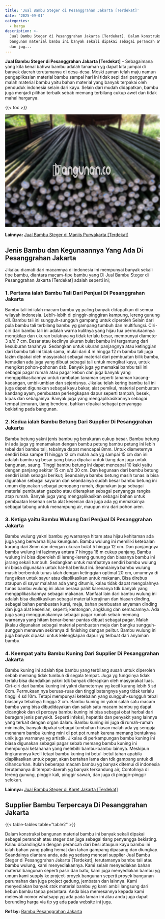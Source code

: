 ```yaml
---
title: 'Jual Bambu Steger di Pesanggrahan Jakarta [Terdekat]'
date: '2025-09-01'
categories:
  - harga
description: >-
  Jual Bambu Steger di Pesanggrahan Jakarta [Terdekat]. Dalam konstruksi
  bangunan material bambu ini banyak sekali dipakai sebagai perancah atau steger
  dan jug...
---
```


**Jual Bambu Steger di Pesanggrahan Jakarta \[Terdekat\]** – Sebagaimana yang kita kenal bahwa bambu adalah tanaman yg dapat kita jumpai di banyak daerah terutamanya di desa-desa. Meski zaman telah maju namun pengaplikasian material bambu sampai hari ini tidak sepi dari penggunanya malah material bambu yaitu bahan material yang banyak terpakai oleh penduduk indonesia selain dari kayu. Selain dari mudah didapatkan, bambu juga menjadi pilihan terbaik sebab memang terbilang cukup awet dan tidak mahal harganya.

{{< toc >}}

![Jual Bambu Steger di Pesanggrahan Jakarta [Terdekat]](/images/jual-bambu-tali-03.png)

**Lainnya:** [Jual Bambu Steger di Maniis Purwakarta \[Terdekat\]](https://bambu.bangunan.co/jual-bambu-steger-di-maniis-purwakarta-terdekat/)

## Jenis Bambu dan Kegunaannya Yang Ada Di Pesanggrahan Jakarta

Jikalau diamati dari macamnya di indonesia ini mempunyai banyak sekali tipe bambu, diantara macam-tipe bambu yang Di Jual Bambu Steger di Pesanggrahan Jakarta \[Terdekat\] adalah seperti ini;

### 1\. Pertama ialah Bambu Tali Dari Penjual Di Pesanggrahan Jakarta

Bambu tali ini ialah macam bambu yg paling banyak didapatkan di semua wilayah indonesia. Lebih-lebih di pinggir-pinggiran kampung, lereng gunung dll. Bambu tali ini sungguh-sungguh gampang untuk diperoleh Selain dari pula bambu tali terbilang bambu yg gampang tumbuh dan multifungsi. Ciri-ciri dari bambu tali ini adalah warna kulitnya yang hijau tua permukaannya mengkilap dan ukuran bulatnya yg tidak terlalu besar, mempunyai diameter 3 s/d 7 cm. Besar atau kecilnya ukuran bulat bambu ini tergantung dari kesuburan tanahnya. Sedangkan untuk ukuran panjangnya atau ketinggian dari bambu tali ini tidak sama, mulai dari 4 m hingga 12 m bambu tali juga lazim dipakai oleh masyarakat sebagai material dari pembuatan bilik bambu, kemudian ada juga yang dibuat sebagai tali untuk mengikat kayu, untuk mengikat pohon-pohonan dsb. Banyak juga yg memakai bambu tali ini sebagai pagar rumah atau pagar kebun dan juga banyak yang mengaplikasikannya untuk rambatan tanaman seperti tanaman kacang-kacangan, umbi-umbian dan sejenisnya. Jikalau telah kering bambu tali ini juga dapat digunakan sebagai kayu bakar, alat pemikul, material pembuatan kandang ayam, pembuatan perlengkapan dapur seperti tampah, besek, kipas dan sebagainya. Banyak juga yang mengaplikasikannya sebagai tempat jemuran, tiang bendera, bahkan dipakai sebagai penyangga bekisting pada bangunan.

### 2\. Kedua ialah Bambu Betung Dari Supplier Di Pesanggrahan Jakarta

Bambu betung yakni jenis bambu yg berukuran cukup besar. Bambu betung ini ada juga yg menamakan dengan bambu petung bambu petung ini lebih tebal dari bambu tali, tebalnya dapat mencapai 8mm. Untuk diameternya sendiri bisa sampe 11 hingga 12 cm malah ada yg sampai 15 cm dan ini adalah bambu yg besar yang biasa dipakai untuk tiang dan juga untuk bangunan, saung. Tinggi bambu betung ini dapat mencapai 10 kaki yaitu dengan panjang sekitar 15 cm s/d 30 cm. Dan kegunaan dari bambu betung sendiri ialah sebagai berikut; Seandainya bambu betung masih tunas ia bisa digunakan sebagai sayuran dan seandainya sudah besar bambu betung ini umum digunakan sebagai penopang rumah, digunakan juga sebagai material pembuatan gazebo atau diterapkan sebagai penyangga rangka atap rumah. Banyak juga yang mengaplikasikan sebagai bahan untuk pembuatan lesehan serta alat kesenian dan juga ada yg memakainya sebagai tabung untuk menampung air, maupun nira dari pohon aren.

### 3\. Ketiga yaitu Bambu Wulung Dari Penjual Di Pesanggrahan Jakarta

Bambu wulung yakni bambu yg warnanya hitam atau hijau kehitaman ada juga yang berwarna hijau keunguan. Bambu wulung ini memiliki ketebalan kurang dari 8mm dan dengan ukuran bulat 5 hingga 12 cm. Dan panjangnya bambu wulung ini lazimnya antara 7 hingga 18 m cukup panjang. Bambu wulung ini bisa diperoleh di lereng-lereng gunung dan biasanya bambu ini jarang sekali tumbuh. Sedangkan untuk manfaatnya sendiri bambu wulung ini biasa digunakan untuk hal-hal berikut ini. Seandainya bambu wulung masih berbentuk tunas ialah dengan ketinggian optimal 20 cm, umumnya di fungsikan untuk sayur atau diaplikasikan untuk makanan. Bisa direbus ataupun di sayur malahan ada yang ditumis, kalau tidak dapat mengolahnya tunas bambu wulung ini akan berasa pahit karenanya tdk banyak yang mengaplikasikannya sebagai makanan. Manfaat lain dari bambu wulung ini adalah bisa diaplikasikan sebagai material kerajinan dan hiasan dinding, sebagai bahan pembuatan kursi, meja, bahan pembuatan anyaman dinding dan juga alat kesenian, seperti; kentongan, angklung dan semacamnya. Ada juga yang menggunakannya sebagai pagar rumah sebab memang warnanya yang hitam benar-benar pantas dibuat sebagai pagar. Malah jikalau digunakan sebagai material pembuatan meja dan bangku sungguh-sungguh menawan sekiranya di finishing dengan pelitur. Bambu wulung ini juga banyak dipakai untuk kelengkapan dapur yg terbuat dari anyaman bambu.

### 4\. Keempat yaitu Bambu Kuning Dari Supplier Di Pesanggrahan Jakarta

Bambu kuning ini adalah tipe bambu yang terbilang susah untuk diperoleh sebab memang tidak tumbuh di segala tempat. Juga yg fungsinya tidak terlalu bisa diandalkan yakni tdk banyak diterapkan oleh masyarakat luas. Ciri-ciri dari bambu kuning ini yakni diameternya yg kecil kurang lebih 5 sd 8cm. Permukaan nya beruas-ruas dan tinggi batangnya yang tidak terlalu tinggi 4 sd 10m. Tetapi mempunyai ketebalan yang sungguh-sungguh tebal biasanya tebalnya hingga 2 cm. Bambu kuning ini yakni salah satu macam bambu yang bisa dibudidayakan dan salah satu macam bambu yg dapat dicangkok dan di percaya bambu kuning ini bisa sebagai obat herbal dari beragam jenis penyakit. Seperti infeksi, hepatitis dan penyakit yang lainnya yang terkait dengan organ dalam. Bambu kuning ini juga di rumah-rumah minimalis, banyak dipakai sebagai tumbuhan hiasan malah ada yg sengaja menanam bambu kuning mini di pot pot rumah karena memang bentuknya unik juga warnanya yg artistik. Jikalau di perkampungan bambu kuning ini biasa digunakan sebagai pagar sebab memang bambu kuning ini mempunyai ketahanan yang melebihi bambu-bambu lainnya. Meskipun lingkarannya kecil tetapi bambu kuning ini betul-betul tahan apabila diaplikasikan untuk pagar, akan bertahan lama dan tdk gampang untuk di dihancurkan. Itulah beberapa macam bambu yg banyak ditemui di indonesia terutamanya di tempat-daerah yg banyak terkandung air, Contohnya di lereng gunung, pinggir kali, pinggir sawah, dan juga di pinggir-pinggir selokan.

**Lainnya:** [Jual Bambu Steger di Karet Jakarta \[Terdekat\]](https://bambu.bangunan.co/jual-bambu-steger-di-karet-jakarta-terdekat/)

## Supplier Bambu Terpercaya Di Pesanggrahan Jakarta

{{< table-tables table="table2" >}}

Dalam konstruksi bangunan material bambu ini banyak sekali dipakai sebagai perancah atau steger dan juga sebagai tiang penyangga bekisting. Kalau dibandingkan dengan perancah dari besi ataupun kayu bambu ini ialah bahan yang paling hemat dan tahan gampang dipasang dan diungkap. Seandainya diantara anda, ada yg sedang mencari supplier Jual Bambu Steger di Pesanggrahan Jakarta \[Terdekat\], terutamanya bambu tali atau bambu wulung, kami menyediakannya. Kami selain menyediakan bahan material bangunan seperti pasir dan batu, kami juga menyediakan bambu yg umum kami supply ke project-proyek bangunan seperti proyek bangunan perumahan dan juga project gedung, jembatan dan lainnya. Kami menyediakan banyak stok material bambu yg kami ambil langsung dari kebun bambu tanpa perantara. Anda bisa memesannya kepada kami melewati nomor whatsapp yg ada pada laman ini atau anda juga dapat berunding harga via tlp yg ada pada website ini juga.

**Ref by:** [Bambu Pesanggrahan Jakarta](https://id.wikipedia.org/wiki/Bambu)
